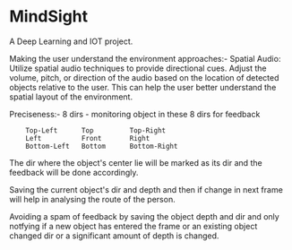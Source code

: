 # MindSight

A Deep Learning and IOT project.


Making the user understand the environment approaches:-
Spatial Audio: Utilize spatial audio techniques to provide directional cues. Adjust the volume, pitch, or direction of the audio based on the location of detected objects relative to the user. This can help the user better understand the spatial layout of the environment.


Preciseness:-
8 dirs - monitoring object in these 8 dirs for feedback

        Top-Left      Top         Top-Right
        Left          Front       Right
        Bottom-Left   Bottom      Bottom-Right

The dir where the object's center lie will be marked as its dir and the feedback will be done accordingly.

Saving the current object's dir and depth and then if change in next frame will help in analysing the route of the person.

Avoiding a spam of feedback by saving the object depth and dir 
and only notfying if a new object has entered the frame or an existing object changed dir
or a significant amount of depth is changed.
